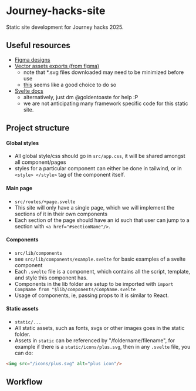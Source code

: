 # Journey-hacks-site
Static site development for Journey hacks 2025.

## Useful resources
* [Figma designs](https://www.figma.com/design/2c0neayYTzaNd4gWoRHRms/JourneyHacks-2025?node-id=66-2&p=f&t=mwEcRce7zsrZ5S9o-0)
* [Vector assets exports (from figma)](https://drive.google.com/drive/folders/1I1xPximLWm2oZPk4VxsPAUVFpM_wQuz5?usp=sharing)
    + note that *.svg files downloaded may need to be minimized before use
    + [this](https://github.com/svg/svgo) seems like a good choice to do so
* [Svelte docs](https://svelte.dev/docs/svelte/overview)
    + alternatively, just dm @goldentoaste for help :P
    + we are not anticipating many framework specific code for this static site.

## Project structure

#### Global styles
* All global style/css should go in `src/app.css`, it will be shared amongst all component/pages
* styles for a particular component can either be done in tailwind, or in `<style> </style>` tag of the component itself.

#### Main page
* `src/routes/+page.svelte`
* This site will only have a single page, which we will implement the sections of it in their own components
* Each section of the page should have an id such that user can jump to a section with `<a href="#sectionName"/>`.

#### Components
* `src/lib/components`
* see `src/lib/components/example.svelte` for basic examples of a svelte component
* Each `.svelte` file is a component, which contains all the script, template, and style this component has.
* Components in the lib folder are setup to be imported with `import CompName from "$lib/components/CompName.svelte`
* Usage of components, ie, passing props to it is similar to React.

#### Static assets
* `static/...`
* All static assets, such as fonts, svgs or other images goes in the static folder.
* Assets in `static` can be referenced by "/foldername/filename", for example if there is a `static/icons/plus.svg`, then in any `.svelte` file, you can do:
```html
<img src="/icons/plus.svg" alt="plus icon"/>
```

## Workflow